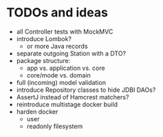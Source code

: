# TODOs and ideas

- all Controller tests with MockMVC
- introduce Lombok?
  - or more Java records
- separate outgoing Station with a DTO?
- package structure:
  - app vs. application vs. core
  - core/mode vs. domain
- full (incoming) model validation
- introduce Repository classes to hide JDBI DAOs?
- AssertJ instead of Hamcrest matchers?
- reintroduce multistage docker build
- harden docker
  - user
  - readonly filesystem